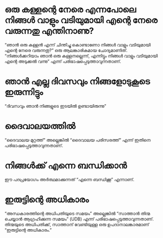 # ഒരു കള്ളന്റെ നേരെ എന്നപോലെ നിങ്ങൾ വാളും വടിയുമായി എന്റെ നേരെ വരുന്നതു എന്തിനാണു?
“ഞാൻ ഒരു കള്ളൻ എന്ന് ചിന്തിച്ചു കൊണ്ടാണോ നിങ്ങൾ വാളും വടിയുമായി എന്റെ നേരെ വരുന്നതു?” ഒരു ആലങ്കാരികമായ ചോദ്യമാണിത്. “നിങ്ങൾക്കറിയാം ഞാൻ ഒരു കള്ളനല്ലെന്ന്, എന്നിട്ടും നിങ്ങൾ വാളും വടിയുമായി എന്റെ അടുക്കൽ വന്നു” എന്ന് പരിഭാഷപ്പെടുത്താവുന്നതാണ്.
# ഞാൻ എല്ല ദിവസവും നിങ്ങളോടുകൂടെ ഇരുന്നിട്ടും
“ദിവസവും ഞാൻ നിങ്ങളുടെ ഇടയിൽ ഉണ്ടായിരുന്നു”
# ദൈവാലയത്തിൽ
“ദൈവാലയ മുറ്റത്ത്” അല്ലെങ്കിൽ “ദൈവാലയ പരിസരത്ത്” എന്ന് ഇതിനെ പരിഭാഷപ്പെടുത്താവുന്നതാണ്.
# നിങ്ങൾക്ക് എന്നെ ബന്ധിക്കാൻ
ഈ പദപ്രയോഗം അർത്ഥമാക്കുന്നത് “എന്നെ ബന്ധിക്കൂ” എന്നാണ്.
# ഇരുട്ടിന്റെ അധികാരം
“അന്ധകാരത്തിന്റെ അധിപതിയുടെ സമയം” അല്ലെങ്കിൽ “സാത്താൻ തിന്മ ചെയ്യാൻ ആഗ്രഹിക്കുന്ന സമയം” (UDB) എന്ന് പരിഭാഷപ്പെടുത്താവുന്നതാണ്. തിന്മയുടെ അധിപതിക്ക്, സാത്താന് വേണ്ടിയുള്ള ഒരു ഉപദാനാലങ്കാരമാണ് “ഇരുട്ടിന്റെ അധികാരം.”
